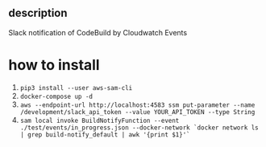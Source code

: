 ## description
Slack notification of CodeBuild by Cloudwatch Events

# how to install
1. `pip3 install --user aws-sam-cli`
1. `docker-compose up -d`
1. `aws --endpoint-url http://localhost:4583 ssm put-parameter --name /development/slack_api_token --value YOUR_API_TOKEN --type String`
1. ``sam local invoke BuildNotifyFunction --event ./test/events/in_progress.json --docker-network `docker network ls | grep build-notify_default | awk '{print $1}'` ``